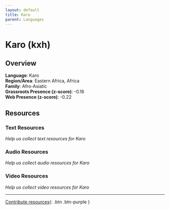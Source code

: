 ```yaml
---
layout: default
title: Karo
parent: Languages
---
```


# Karo (kxh)

## Overview

**Language**: Karo  
**Region/Area**: Eastern Africa, Africa  
**Family**: Afro-Asiatic  
**Grassroots Presence (z-score)**: -0.16  
**Web Presence (z-score)**: -0.22  

## Resources

### Text Resources
*Help us collect text resources for Karo*

### Audio Resources
*Help us collect audio resources for Karo*

### Video Resources
*Help us collect video resources for Karo*

---

[Contribute resources](https://forms.office.com/e/1SfLJx3u1r){: .btn .btn-purple }
